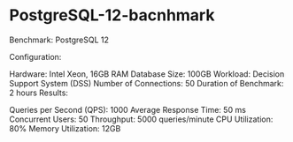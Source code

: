 # PostgreSQL-12-bacnhmark
Benchmark: PostgreSQL 12

Configuration:

Hardware: Intel Xeon, 16GB RAM
Database Size: 100GB
Workload: Decision Support System (DSS)
Number of Connections: 50
Duration of Benchmark: 2 hours
Results:

Queries per Second (QPS): 1000
Average Response Time: 50 ms
Concurrent Users: 50
Throughput: 5000 queries/minute
CPU Utilization: 80%
Memory Utilization: 12GB
